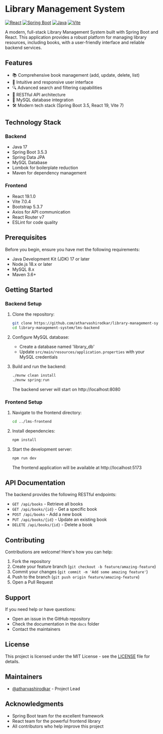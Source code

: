 # Library Management System

[![React](https://img.shields.io/badge/React-19.1.0-blue.svg)](https://reactjs.org/)
[![Spring Boot](https://img.shields.io/badge/Spring%20Boot-3.5.3-brightgreen.svg)](https://spring.io/projects/spring-boot)
[![Java](https://img.shields.io/badge/Java-17-orange.svg)](https://www.oracle.com/java/)
[![Vite](https://img.shields.io/badge/Vite-7.0.4-purple.svg)](https://vitejs.dev/)

A modern, full-stack Library Management System built with Spring Boot and React. This application provides a robust platform for managing library resources, including books, with a user-friendly interface and reliable backend services.

## Features

- 📚 Comprehensive book management (add, update, delete, list)
- 🎯 Intuitive and responsive user interface
- 🔍 Advanced search and filtering capabilities
- 🚀 RESTful API architecture
- 💾 MySQL database integration
- 🛠️ Modern tech stack (Spring Boot 3.5, React 19, Vite 7)

## Technology Stack

### Backend
- Java 17
- Spring Boot 3.5.3
- Spring Data JPA
- MySQL Database
- Lombok for boilerplate reduction
- Maven for dependency management

### Frontend
- React 19.1.0
- Vite 7.0.4
- Bootstrap 5.3.7
- Axios for API communication
- React Router v7
- ESLint for code quality

## Prerequisites

Before you begin, ensure you have met the following requirements:
- Java Development Kit (JDK) 17 or later
- Node.js 18.x or later
- MySQL 8.x
- Maven 3.6+

## Getting Started

### Backend Setup

1. Clone the repository:
   ```bash
   git clone https://github.com/atharvashirodkar/library-management-system.git
   cd library-management-system/lms-backend
   ```

2. Configure MySQL database:
   - Create a database named 'library_db'
   - Update `src/main/resources/application.properties` with your MySQL credentials

3. Build and run the backend:
   ```bash
   ./mvnw clean install
   ./mvnw spring:run
   ```
   The backend server will start on http://localhost:8080

### Frontend Setup

1. Navigate to the frontend directory:
   ```bash
   cd ../lms-frontend
   ```

2. Install dependencies:
   ```bash
   npm install
   ```

3. Start the development server:
   ```bash
   npm run dev
   ```
   The frontend application will be available at http://localhost:5173

## API Documentation

The backend provides the following RESTful endpoints:

- `GET /api/books` - Retrieve all books
- `GET /api/books/{id}` - Get a specific book
- `POST /api/books` - Add a new book
- `PUT /api/books/{id}` - Update an existing book
- `DELETE /api/books/{id}` - Delete a book

## Contributing

Contributions are welcome! Here's how you can help:

1. Fork the repository
2. Create your feature branch (`git checkout -b feature/amazing-feature`)
3. Commit your changes (`git commit -m 'Add some amazing feature'`)
4. Push to the branch (`git push origin feature/amazing-feature`)
5. Open a Pull Request

## Support

If you need help or have questions:
- Open an issue in the GitHub repository
- Check the documentation in the `docs` folder
- Contact the maintainers

## License

This project is licensed under the MIT License - see the [LICENSE](LICENSE) file for details.

## Maintainers

- [@atharvashirodkar](https://github.com/atharvashirodkar) - Project Lead

## Acknowledgments

- Spring Boot team for the excellent framework
- React team for the powerful frontend library
- All contributors who help improve this project